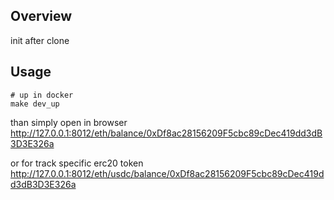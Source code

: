 ## Overview
init after clone
## Usage
```
# up in docker
make dev_up
```

than simply open in browser
http://127.0.0.1:8012/eth/balance/0xDf8ac28156209F5cbc89cDec419dd3dB3D3E326a

or for track specific erc20 token
http://127.0.0.1:8012/eth/usdc/balance/0xDf8ac28156209F5cbc89cDec419dd3dB3D3E326a